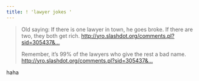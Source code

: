 ```yaml
---
title: ! 'lawyer jokes '
---
```


<blockquote>
  <p>Old saying: If there is one lawyer in town, he goes broke. If there are two, they both get rich.
  <a href="http://yro.slashdot.org/comments.pl?sid=305437&amp;cid=20708903">http://yro.slashdot.org/comments.pl?sid=305437&...</a></p>
  
  <p>Remember, it&#8217;s 99% of the lawyers who give the rest a bad name.
  <a href="http://yro.slashdot.org/comments.pl?sid=305437&amp;cid=20709195">http://yro.slashdot.org/comments.pl?sid=305437&...</a></p>
</blockquote>

<p>haha</p>
